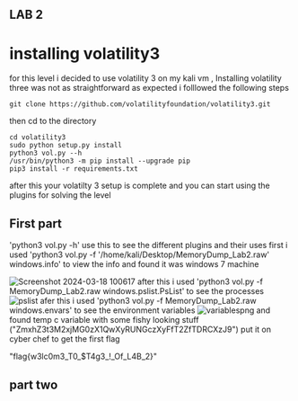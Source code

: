 ## LAB 2
# installing volatility3
for this level i decided to use volatility 3 on my kali vm , Installing volatility three was not as straightforward as expected i folllowed the following steps

`git clone https://github.com/volatilityfoundation/volatility3.git`

then cd to the directory

```
cd volatility3
sudo python setup.py install
python3 vol.py --h
/usr/bin/python3 -m pip install --upgrade pip
pip3 install -r requirements.txt
```

after this your volatilty 3 setup is complete and you can start using the plugins for solving the level

## First part

'python3 vol.py -h'
use this to see the different plugins and their uses
first i used 
'python3 vol.py -f '/home/kali/Desktop/MemoryDump_Lab2.raw' windows.info'
to view the info and found it was windows 7 machine

![Screenshot 2024-03-18 100617](https://github.com/adwait3/memlabs/assets/148553626/c41159bb-0975-4f90-98ba-7a03f9237a06)
after this i used 
'python3 vol.py -f MemoryDump_Lab2.raw windows.pslist.PsList'
to see the processes
![pslist](https://github.com/adwait3/memlabs/assets/148553626/82052238-034f-46be-9c13-f8d41f964f0a)
afer this i used 
'python3 vol.py -f MemoryDump_Lab2.raw windows.envars'
to see the environment variables
![variablespng](https://github.com/adwait3/memlabs/assets/148553626/0905da9f-478f-49c3-8d8d-79ca8beef071)
and found temp c variable with some fishy looking stuff ("ZmxhZ3t3M2xjMG0zX1QwXyRUNGczXyFfT2ZfTDRCXzJ9") put it on cyber chef to get the first flag

"flag{w3lc0m3_T0_$T4g3_!_Of_L4B_2}"

## part two



